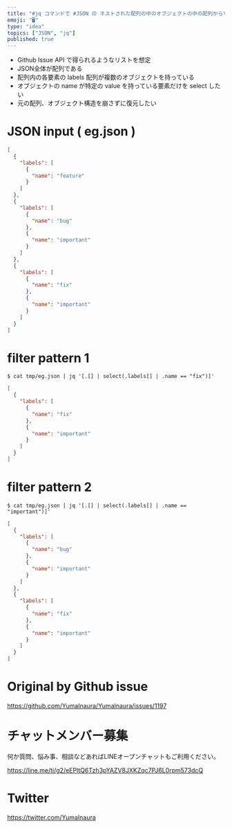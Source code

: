 ```yaml
---
title: "#jq コマンドで #JSON の ネストされた配列の中のオブジェクトの中の配列からちょっと複雑な検索をする  ( select filte"
emoji: "🖥"
type: "idea"
topics: ["JSON", "jq"]
published: true
---
```


- Github Issue API で得られるようなリストを想定
- JSON全体が配列である
- 配列内の各要素の labels 配列が複数のオブジェクトを持っている
- オブジェクトの name が特定の value を持っている要素だけを select したい
- 元の配列、オブジェクト構造を崩さずに復元したい

# JSON input ( eg.json )

```json
[
  {
    "labels": [
      {
        "name": "feature"
      }
    ]
  },
  {
    "labels": [
      {
        "name": "bug"
      },
      {
        "name": "important"
      }
    ]
  },
  {
    "labels": [
      {
        "name": "fix"
      },
      {
        "name": "important"
      }
    ]
  }
]
```


# filter pattern 1

```
$ cat tmp/eg.json | jq '[.[] | select(.labels[] | .name == "fix")]'
```

```json
[
  {
    "labels": [
      {
        "name": "fix"
      },
      {
        "name": "important"
      }
    ]
  }
]
```


# filter pattern 2

```
$ cat tmp/eg.json | jq '[.[] | select(.labels[] | .name == "important")]'
```

```json
[
  {
    "labels": [
      {
        "name": "bug"
      },
      {
        "name": "important"
      }
    ]
  },
  {
    "labels": [
      {
        "name": "fix"
      },
      {
        "name": "important"
      }
    ]
  }
]

```

# Original by Github issue

https://github.com/YumaInaura/YumaInaura/issues/1197








<!-- Update From Qiita API -->

# チャットメンバー募集


何か質問、悩み事、相談などあればLINEオープンチャットもご利用ください。

https://line.me/ti/g2/eEPltQ6Tzh3pYAZV8JXKZqc7PJ6L0rpm573dcQ





# Twitter


https://twitter.com/YumaInaura


<!-- Update From Qiita API -->


